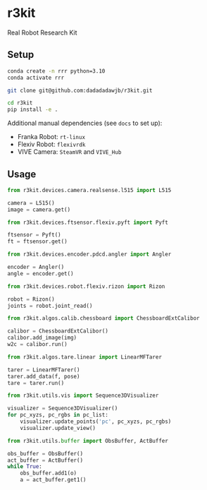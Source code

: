 # r3kit
Real Robot Research Kit

## Setup
```bash
conda create -n rrr python=3.10
conda activate rrr

git clone git@github.com:dadadadawjb/r3kit.git

cd r3kit
pip install -e .
```

Additional manual dependencies (see `docs` to set up): 
* Franka Robot: `rt-linux`
* Flexiv Robot: `flexivrdk`
* VIVE Camera: `SteamVR` and `VIVE_Hub`

## Usage
```python
from r3kit.devices.camera.realsense.l515 import L515

camera = L515()
image = camera.get()
```

```python
from r3kit.devices.ftsensor.flexiv.pyft import Pyft

ftsensor = Pyft()
ft = ftsensor.get()
```

```python
from r3kit.devices.encoder.pdcd.angler import Angler

encoder = Angler()
angle = encoder.get()
```

```python
from r3kit.devices.robot.flexiv.rizon import Rizon

robot = Rizon()
joints = robot.joint_read()
```

```python
from r3kit.algos.calib.chessboard import ChessboardExtCalibor

calibor = ChessboardExtCalibor()
calibor.add_image(img)
w2c = calibor.run()
```

```python
from r3kit.algos.tare.linear import LinearMFTarer

tarer = LinearMFTarer()
tarer.add_data(f, pose)
tare = tarer.run()
```

```python
from r3kit.utils.vis import Sequence3DVisualizer

visualizer = Sequence3DVisualizer()
for pc_xyzs, pc_rgbs in pc_list:
    visualizer.update_points('pc', pc_xyzs, pc_rgbs)
    visualizer.update_view()
```

```python
from r3kit.utils.buffer import ObsBuffer, ActBuffer

obs_buffer = ObsBuffer()
act_buffer = ActBuffer()
while True:
    obs_buffer.add1(o)
    a = act_buffer.get1()
```
